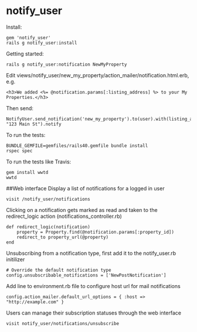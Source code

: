 notify_user
===========


Install:
```
gem 'notify_user'
rails g notify_user:install
```

Getting started:
```
rails g notify_user:notification NewMyProperty
```

Edit views/notify_user/new_my_property/action_mailer/notification.html.erb, e.g.
```
<h3>We added <%= @notification.params[:listing_address] %> to your My Properties.</h3>
```

Then send:
```
NotifyUser.send_notification('new_my_property').to(user).with(listing_address: "123 Main St").notify
```



To run the tests:
```
BUNDLE_GEMFILE=gemfiles/rails40.gemfile bundle install
rspec spec
```

To run the tests like Travis:
```
gem install wwtd
wwtd
```

##Web interface
Display a list of notifications for a logged in user
```
visit /notify_user/notifications
```

Clicking on a notification gets marked as read and taken to the redirect_logic action (notifications_controller.rb)
```
def redirect_logic(notification)
	property = Property.find(@notification.params[:property_id])
	redirect_to property_url(@property)
end
```

Unsubscribing from a notification type, first add it to the notify_user.rb initilizer 
```
# Override the default notification type
config.unsubscribable_notifications = ['NewPostNotification']
```

Add line to environment.rb file to configure host url for mail notifications
```
config.action_mailer.default_url_options = { :host => "http://example.com" }
```

Users can manage their subscription statuses through the web interface
```
visit notify_user/notifications/unsubscribe
```

